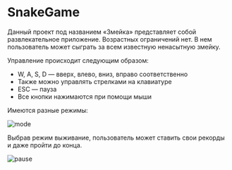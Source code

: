 # SnakeGame
Данный проект под названием «Змейка» представляет собой развлекательное приложение. Возрастных ограничений нет. В нем пользователь может сыграть за всем известную ненасытную змейку.

Управление происходит следующим образом:
*	W, A, S, D — вверх, влево, вниз, вправо соответственно
*	Также можно управлять стрелками на клавиатуре 
*	ESC — пауза
*	Все кнопки нажимаются при помощи мыши 

Имеются разные режимы:

![mode](../ForReadMe/menu.jpg)

Выбрав режим выживание, пользователь может ставить свои рекорды и даже пройти до конца.

![pause](../ForReadMe/pause.jpg)
